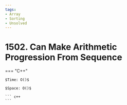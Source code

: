```yaml
---
tags:
- Array
- Sorting
- Unsolved
---
```



# 1502. Can Make Arithmetic Progression From Sequence

=== "C++"

    $Time: O()$

    $Space: O()$

    ``` c++
    ```